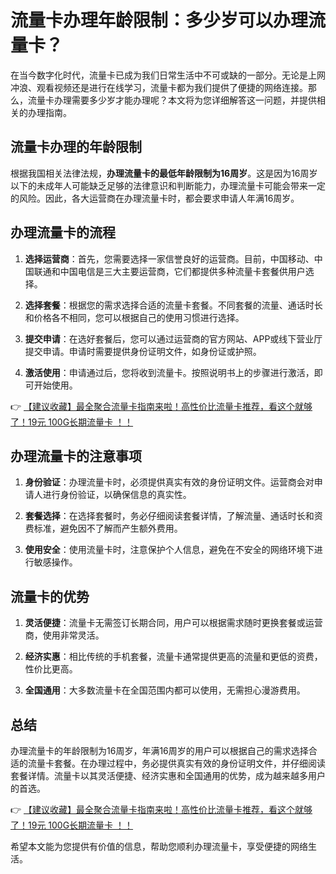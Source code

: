 # 流量卡办理年龄限制：多少岁可以办理流量卡？

在当今数字化时代，流量卡已成为我们日常生活中不可或缺的一部分。无论是上网冲浪、观看视频还是进行在线学习，流量卡都为我们提供了便捷的网络连接。那么，流量卡办理需要多少岁才能办理呢？本文将为您详细解答这一问题，并提供相关的办理指南。

## 流量卡办理的年龄限制

根据我国相关法律法规，**办理流量卡的最低年龄限制为16周岁**。这是因为16周岁以下的未成年人可能缺乏足够的法律意识和判断能力，办理流量卡可能会带来一定的风险。因此，各大运营商在办理流量卡时，都会要求申请人年满16周岁。

## 办理流量卡的流程

1. **选择运营商**：首先，您需要选择一家信誉良好的运营商。目前，中国移动、中国联通和中国电信是三大主要运营商，它们都提供多种流量卡套餐供用户选择。

2. **选择套餐**：根据您的需求选择合适的流量卡套餐。不同套餐的流量、通话时长和价格各不相同，您可以根据自己的使用习惯进行选择。

3. **提交申请**：在选好套餐后，您可以通过运营商的官方网站、APP或线下营业厅提交申请。申请时需要提供身份证明文件，如身份证或护照。

4. **激活使用**：申请通过后，您将收到流量卡。按照说明书上的步骤进行激活，即可开始使用。

👉 [【建议收藏】最全聚合流量卡指南来啦！高性价比流量卡推荐，看这个就够了！19元 100G长期流量卡 ！！](https://bit.ly/Liuliangka)

## 办理流量卡的注意事项

1. **身份验证**：办理流量卡时，必须提供真实有效的身份证明文件。运营商会对申请人进行身份验证，以确保信息的真实性。

2. **套餐选择**：在选择套餐时，务必仔细阅读套餐详情，了解流量、通话时长和资费标准，避免因不了解而产生额外费用。

3. **使用安全**：使用流量卡时，注意保护个人信息，避免在不安全的网络环境下进行敏感操作。

## 流量卡的优势

1. **灵活便捷**：流量卡无需签订长期合同，用户可以根据需求随时更换套餐或运营商，使用非常灵活。

2. **经济实惠**：相比传统的手机套餐，流量卡通常提供更高的流量和更低的资费，性价比更高。

3. **全国通用**：大多数流量卡在全国范围内都可以使用，无需担心漫游费用。

## 总结

办理流量卡的年龄限制为16周岁，年满16周岁的用户可以根据自己的需求选择合适的流量卡套餐。在办理过程中，务必提供真实有效的身份证明文件，并仔细阅读套餐详情。流量卡以其灵活便捷、经济实惠和全国通用的优势，成为越来越多用户的首选。

👉 [【建议收藏】最全聚合流量卡指南来啦！高性价比流量卡推荐，看这个就够了！19元 100G长期流量卡 ！！](https://bit.ly/Liuliangka)

希望本文能为您提供有价值的信息，帮助您顺利办理流量卡，享受便捷的网络生活。